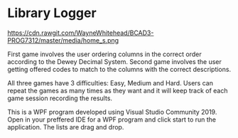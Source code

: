 <h1>Library Logger</h1>

https://cdn.rawgit.com/WayneWhitehead/BCAD3-PROG7312/master/media/home_s.png

First game involves the user ordering columns in the correct order according to the Dewey Decimal System.
Second game involves the user getting offered codes to match to the columns with the correct descriptions.

All three games have 3 difficulties: Easy, Medium and Hard.
Users can repeat the games as many times as they want and it will keep track of each game session recording the results.

This is a WPF program developed using Visual Studio Community 2019.
Open in your preffered IDE for a WPF program and click start to run the application.
The lists are drag and drop.
